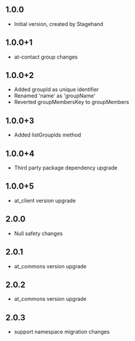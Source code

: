 ## 1.0.0
- Initial version, created by Stagehand
## 1.0.0+1
- at-contact group changes
## 1.0.0+2
- Added groupId as unique identifier 
- Renamed 'name' as 'groupName' 
- Reverted groupMembersKey to groupMembers
## 1.0.0+3
- Added listGroupIds method
## 1.0.0+4
- Third party package dependency upgrade
## 1.0.0+5
- at_client version upgrade
## 2.0.0
- Null safety changes
## 2.0.1
- at_commons version upgrade
## 2.0.2
- at_commons version upgrade
## 2.0.3
- support namespace migration changes